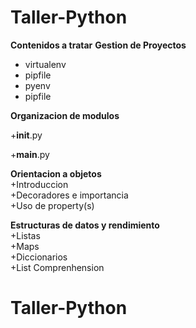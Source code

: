 # Taller-Python
**Contenidos a tratar**
**Gestion de Proyectos**
+ virtualenv
+ pipfile
+ pyenv
+ pipfile

**Organizacion de modulos**
  
+__init__.py
  
+__main__.py

**Orientacion a objetos**  
+Introduccion  
+Decoradores e importancia  
+Uso de property(s)  

**Estructuras de datos y rendimiento**  
+Listas  
+Maps  
+Diccionarios  
+List Comprenhension  
# Taller-Python
